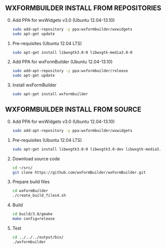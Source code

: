 WXFORMBUILDER INSTALL FROM REPOSITORIES
---------------------------------------

0. Add PPA for wxWidgets v3.0 (Ubuntu 12.04-13.10)

	```sh
	sudo add-apt-repository -y ppa:wxformbuilder/wxwidgets
	sudo apt-get update
	```
1. Pre-requisites (Ubuntu 12.04 LTS)

	```sh
	sudo apt-get install libwxgtk3.0-0 libwxgtk-media3.0-0
	```
2. Add PPA for wxFormBuilder (Ubuntu 12.04-13.10)

	```sh
	sudo add-apt-repository -y ppa:wxformbuilder/release
	sudo apt-get update
	```
3. Install wxFormBuilder

	```sh
	sudo apt-get install wxformbuilder
	```

WXFORMBUILDER INSTALL FROM SOURCE
---------------------------------

0. Add PPA for wxWidgets v3.0 (Ubuntu 12.04-13.10)

	```sh
	sudo add-apt-repository -y ppa:wxformbuilder/wxwidgets
	```
1. Pre-requisites (Ubuntu 12.04 LTS)

	```sh
	sudo apt-get install libwxgtk3.0-0 libwxgtk3.0-dev libwxgtk-media3.0-dev
	```
2. Download source code

	```sh
	cd ~/src/
	git clone https://github.com/wxFormBuilder/wxFormBuilder.git
	```
3. Prepare build files

	```sh
	cd wxFormBuilder
	./create_build_files4.sh
	```
4. Build

	```sh
	cd build/3.0/gmake
	make config=release
	```
4. Test

	```sh
	cd ../../../output/bin/
	./wxformbuilder
	```


